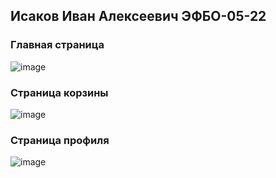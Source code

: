 ## Исаков Иван Алексеевич ЭФБО-05-22

### Главная страница
![image](https://github.com/user-attachments/assets/3572301a-4bcc-429a-b8f0-b5ba918ef74d)


### Страница корзины
![image](https://github.com/user-attachments/assets/7f49fa9e-bf67-45a9-a49b-2215e3cf8b9d)


### Страница профиля
![image](https://github.com/user-attachments/assets/92a56cb8-ebe7-46a6-bef5-bc056decd175)
